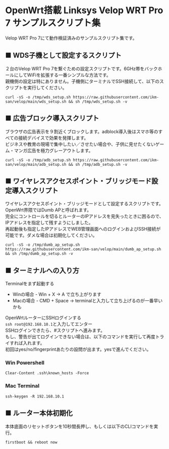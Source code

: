 # OpenWrt搭載 Linksys Velop WRT Pro 7 サンプルスクリプト集

Velop WRT Pro 7にて動作検証済みのサンプルスクリプト集です。
  
## ■ WDS子機として設定するスクリプト
２台のVelop WRT Pro 7を繋ぐための設定スクリプトです。6GHz帯をバックホールにしてWiFiを拡張する一番シンプルな方法です。  
親機側の設定は特にありません。子機側にターミナルでSSH接続して、以下のスクリプトを実行してください。
```
curl -sS -o /tmp/wds_setup.sh https://raw.githubusercontent.com/ikm-san/velop/main/wds_setup.sh && sh /tmp/wds_setup.sh -v
```

## ■ 広告ブロック導入スクリプト
ブラウザの広告表示を９割近くブロックします。adblock導入後はスマホ等のすべての接続デバイスで効果を発揮します。  
ビジネスや教育の現場で集中したい／させたい場合や、子供に見せたくないゲーム・マンガ広告を極力グレーアウトします。
```
curl -sS -o /tmp/adb_setup.sh https://raw.githubusercontent.com/ikm-san/velop/main/adb_setup.sh && sh /tmp/adb_setup.sh -v
```

## ■ ワイヤレスアクセスポイント・ブリッジモード設定導入スクリプト
ワイヤレスアクセスポイント・ブリッジモードとして設定するスクリプトです。OpenWrt界隈ではDumb APと呼ばれます。  
完全にコントロールを切るとルーターのIPアドレスを見失ったときに困るので、IPアドレスを指定して残すようにしました。  
再起動後も指定したIPアドレスでWEB管理画面へのログインおよびSSH接続が可能です。ダメな場合は初期化してください。
```
curl -sS -o /tmp/dumb_ap_setup.sh https://raw.githubusercontent.com/ikm-san/velop/main/dumb_ap_setup.sh && sh /tmp/dumb_ap_setup.sh -v
```
  
## ■ ターミナルへの入り方
Terminalをまず起動する  
* Winの場合 - Win + X -> A で立ち上がります  
* Macの場合 - CMD + Space -> terminalと入力して立ち上げるのが一番早いかも  

OpenWrtルーターにSSHログインする  
`ssh root@192.168.10.1`と入力してエンター  
SSHログインできたら、#スクリプトへ進みます。  
もし、警告が出てログインできない場合は、以下のコマンドを実行して再度トライすれば入れます。  
初回はyes/no/fingerprintあたりの設問が出ます。yesで進んでください。 

### Win Powershell
```
Clear-Content .ssh\known_hosts -Force
```
### Mac Terminal
```
ssh-keygen -R 192.168.10.1
```

## ■ ルーター本体初期化
本体底面のリセットボタンを10秒間長押し、もしくは以下のCLIコマンドを実行。  
```
firstboot && reboot now
```
